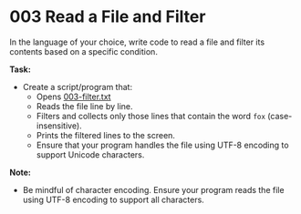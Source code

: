 # 003 Read a File and Filter

In the language of your choice, write code to read a file and filter its contents based on a specific condition.

**Task:**

- Create a script/program that:
  - Opens [003-filter.txt](/assets/003-filter.txt)
  - Reads the file line by line.
  - Filters and collects only those lines that contain the word `fox` (case-insensitive).
  - Prints the filtered lines to the screen.
  - Ensure that your program handles the file using UTF-8 encoding to support Unicode characters.


**Note:**

- Be mindful of character encoding. Ensure your program reads the file using UTF-8 encoding to support all characters.
